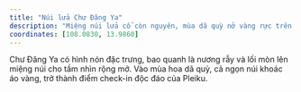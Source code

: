 ```yaml
---
title: "Núi lửa Chư Đăng Ya"
description: "Miệng núi lửa cổ còn nguyên, mùa dã quỳ nở vàng rực trên triền đồi bazan màu mỡ."
coordinates: [108.0830, 13.9860]
---
```


Chư Đăng Ya có hình nón đặc trưng, bao quanh là nương rẫy và lối mòn lên miệng núi cho tầm nhìn rộng mở. Vào mùa hoa dã quỳ, cả ngọn núi khoác áo vàng, trở thành điểm check-in độc đáo của Pleiku.
